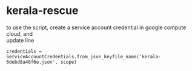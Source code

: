 # kerala-rescue

to use the script, create a service account credential in google compute cloud, and <br>
  update line 
  ```
  credentials = ServiceAccountCredentials.from_json_keyfile_name('kerala-6debd8a46f6e.json', scope)
  ```
